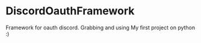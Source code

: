 # DiscordOauthFramework
Framework for oauth discord. Grabbing and using
My first project on python :)
